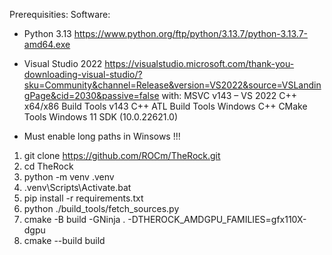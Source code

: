 Prerequisities:
 Software:
- Python 3.13 https://www.python.org/ftp/python/3.13.7/python-3.13.7-amd64.exe
- Visual Studio 2022 https://visualstudio.microsoft.com/thank-you-downloading-visual-studio/?sku=Community&channel=Release&version=VS2022&source=VSLandingPage&cid=2030&passive=false
  with:
    MSVC v143 – VS 2022 C++ x64/x86 Build Tools
    v143 C++ ATL Build Tools
    Windows C++ CMake Tools
    Windows 11 SDK (10.0.22621.0)

- Must enable long paths in Winsows !!!
1. git clone https://github.com/ROCm/TheRock.git
2. cd TheRock
3. python -m venv .venv
4. .venv\Scripts\Activate.bat
5. pip install -r requirements.txt
6. python ./build_tools/fetch_sources.py
7. cmake -B build -GNinja . -DTHEROCK_AMDGPU_FAMILIES=gfx110X-dgpu
8. cmake --build build
